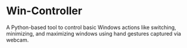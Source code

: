 # Win-Controller
A Python-based tool to control basic Windows actions like switching, minimizing, and maximizing windows using hand gestures captured via webcam.
